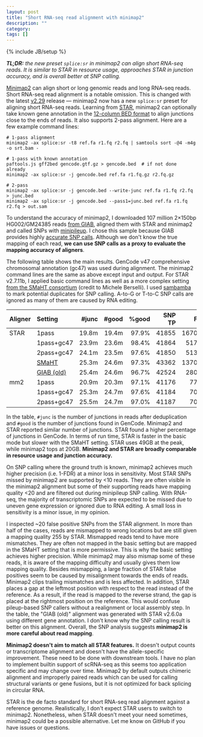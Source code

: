 ```yaml
---
layout: post
title: "Short RNA-seq read alignment with minimap2"
description: ""
category: 
tags: []
---
```

{% include JB/setup %}

***TL;DR:*** *the new preset `splice:sr` in minimap2 can align short RNA-seq reads.
It is similar to STAR in resource usage,
approaches STAR in junction accuracy,
and is overall better at SNP calling.*

[Minimap2][mm2] can align short or long genomic reads and long RNA-seq reads.
Short RNA-seq read alignment is a notable omission.
This is changed with the latest [v2.29][v2.29] release
&#x2014; minimap2 now has a new `splice:sr` preset for aligning short RNA-seq reads.
Learning from [STAR][star], minimap2 can optionally take known gene annotation
in the [12-column BED format][bed12] to align junctions close to the ends of reads.
It also supports 2-pass alignment.
Here are a few example command lines:
```
# 1-pass alignment
minimap2 -ax splice:sr -t8 ref.fa r1.fq r2.fq | samtools sort -@4 -m4g -o srt.bam -

# 1-pass with known annotation
paftools.js gff2bed gencode.gtf.gz > gencode.bed  # if not done already
minimap2 -ax splice:sr -j gencode.bed ref.fa r1.fq.gz r2.fq.gz

# 2-pass
minimap2 -ax splice:sr -j gencode.bed --write-junc ref.fa r1.fq r2.fq > junc.bed
minimap2 -ax splice:sr -j gencode.bed --pass1=junc.bed ref.fa r1.fq r2.fq > out.sam
```

To understand the accuracy of minimap2, I downloaded 107 million 2&#215;150bp
HG002/GM24385 reads [from GIAB][giab-read], aligned them with STAR and minimap2
and called SNPs with [minipileup][miniplp].
I chose this sample because GIAB provides highly [accurate SNP calls][q100].
Although we don't know the true mapping of each read, **we can use SNP calls as a proxy
to evaluate the mapping accuracy of aligners**.

The following table shows the main results.
GenCode v47 comprehensive chromosomal annotation (gc47) was used during alignment.
The minimap2 command lines are the same as above except input and output.
For STAR v2.7.11b, I applied basic command lines as well as a more complex setting
[from the SMaHT consortium][smaht-aln] (credit to Michele Berselli).
I used [sambamba][sambamba] to mark potential duplicates for SNP calling.
A-to-G or T-to-C SNP calls are ignored as many of them are caused by RNA editing.

|Aligner |Setting               |#junc|#good|%good|SNP TP|  FP|%FDR |Time(s)|
|:-------|:---------------------|----:|----:|----:|----:|----:|----:|------:|
|STAR    |1pass                 |19.8m|19.4m|97.9%|41855|16707|28.5%|  ~1112|
|        |1pass+gc47            |23.9m|23.6m|98.4%|41864|5179 |11.0%|  ~1136|
|        |2pass+gc47            |24.1m|23.5m|97.6%|41850|5133 |10.9%|  ~2304|
|        |[SMaHT][smaht-aln]    |25.3m|24.6m|97.3%|43362|13706|24.0%|   3832|
|        |[GIAB (old)][giab-aln]|25.4m|24.6m|96.7%|42524|2802 | 6.2%|    N/A|
|mm2     |1pass                 |20.9m|20.3m|97.1%|41176|778  | 1.9%|   1555|
|        |1pass+gc47            |25.3m|24.7m|97.6%|41184|709  | 1.7%|   1554|
|        |2pass+gc47            |25.5m|24.7m|97.0%|41187|709  | 1.7%|   2983|

In the table, `#junc` is the number of junctions in reads after deduplication
and `#good` is the number of junctions found in GenCode.
Minimap2 and STAR reported similar number of junctions.
STAR found a higher percentage of junctions in GenCode.
In terms of run time, STAR is faster in the basic mode
but slower with the SMaHT setting.
STAR uses 49GB at the peak, while minimap2 tops at 20GB.
**Minimap2 and STAR are broadly comparable in resource usage and junction accuracy.**

On SNP calling where the ground truth is known,
minimap2 achieves much higher precision (i.e. 1-FDR) at a minor loss in sensitivity.
Most STAR SNPs missed by minimap2 are supported by <10 reads.
They are often visible in the minimap2 alignment but
some of their supporting reads have mapping quality <20 and are filtered out during minipileup SNP calling.
With RNA-seq, the majority of transcriptomic SNPs are expected to be missed due to uneven gene expression
or ignored due to RNA editing.
A small loss in sensitivity is a minor issue, in my opinion.

I inspected ~20 false positive SNPs from the STAR alignment.
In more than half of the cases, reads are mismapped to wrong locations
but are still given a mapping quality 255 by STAR.
Mismapped reads tend to have more mismatches.
They are often not mapped in the basic setting
but are mapped in the SMaHT setting that is more permissive.
This is why the basic setting achieves higher precision.
While minimap2 may also mismap some of these reads,
it is aware of the mapping difficulty and usually gives them low mapping quality.
Besides mismapping, a large fraction of STAR false positives seem to be caused
by misalignment towards the ends of reads.
Minimap2 clips trailing mismatches and is less affected.
In addition, STAR places a gap at the leftmost position with respect to the read instead of the reference.
As a result, if the read is mapped to the reverse strand, the gap is placed at the rightmost position on the reference.
This would confuse pileup-based SNP callers without a realignment or local assembly step.
In the table, the "GIAB (old)" alignment was generated with STAR v2.6.0a using different gene annotation.
I don't know why the SNP calling result is better on this alignment.
Overall, the SNP analysis suggests **minimap2 is more careful about read mapping**.

**Minimap2 doesn't aim to match all STAR features.**
It doesn't output counts or transcriptome alignment and doesn't have the allele-specific improvement.
These need to be done with downstream tools.
I have no plan to implement builtin support of scRNA-seq as this seems too application specific and may change over time.
Minimap2 by default outputs chimeric alignment and improperly paired reads
which can be used for calling structural variants or gene fusions,
but it is not optimized for back splicing in circular RNA.

STAR is the de facto standard for short RNA-seq read alignment against a reference genome.
Realistically, I don't expect STAR users to switch to minimap2.
Nonetheless, when STAR doesn't meet your need sometimes, minimap2 could be a possible alternative.
Let me know on GitHub if you have issues or questions.

[mm2]: https://github.com/lh3/minimap2
[v2.29]: https://github.com/lh3/minimap2/releases/tag/v2.29
[star]: https://github.com/alexdobin/STAR
[bed12]: https://genome.ucsc.edu/FAQ/FAQformat.html#format1
[miniplp]: https://github.com/lh3/minipileup
[giab-read]: https://ftp-trace.ncbi.nlm.nih.gov/giab/ftp/data_RNAseq/AshkenazimTrio/HG002_NA24385_son/Google_Illumina/mRNA/reads/
[smaht-aln]: https://smaht-dac.github.io/pipelines-docs/DOCS/ANALYSIS/Short-Read_RNA-seq_Paired-End/1_Alignment.html
[giab-aln]: https://ftp-trace.ncbi.nlm.nih.gov/giab/ftp/data_RNAseq/AshkenazimTrio/HG002_NA24385_son/Google_Illumina/mRNA/alignments/
[q100]: https://ftp-trace.ncbi.nlm.nih.gov/giab/ftp/data/AshkenazimTrio/analysis/NIST_HG002_DraftBenchmark_defrabbV0.019-20241113/
[sambamba]: https://github.com/biod/sambamba
